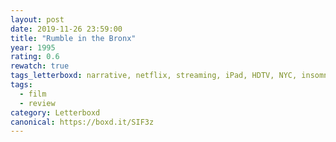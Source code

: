 ```yaml
---
layout: post 
date: 2019-11-26 23:59:00
title: "Rumble in the Bronx"
year: 1995
rating: 0.6
rewatch: true
tags_letterboxd: narrative, netflix, streaming, iPad, HDTV, NYC, insomnia
tags:
  - film
  - review
category: Letterboxd
canonical: https://boxd.it/SIF3z
---
```

